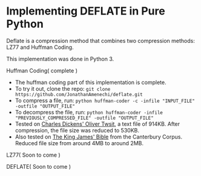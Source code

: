 # Implementing DEFLATE in Pure Python

Deflate is a compression method that combines two compression methods: LZ77 and Huffman Coding.

This implementation was done in Python 3.

Huffman Coding( complete )

* The huffman coding part of this implementation is complete.
* To try it out, clone the repo: `git clone https://github.com/JonathanAmenechi/deflate.git`
* To compress a file, run: `python huffman-coder -c -infile "INPUT_FILE" -outfile "OUTPUT_FILE"`
* To decompress the file, run: `python huffman-coder -infile "PREVIOUSLY_COMPRESSED_FILE" -outfile "OUTPUT_FILE"`
* Tested on [Charles Dickens' Oliver Twsit](http://www.gutenberg.org/ebooks/730.txt.utf-8), a text file of 914KB. After compression, the file size was reduced to 530KB.
* Also tested on [The King James' Bible](http://corpus.canterbury.ac.nz/descriptions/large/bible.html) from the Canterbury Corpus. Reduced file size from around 4MB to around 2MB.

LZ77( Soon to come )


DEFLATE( Soon to come )


